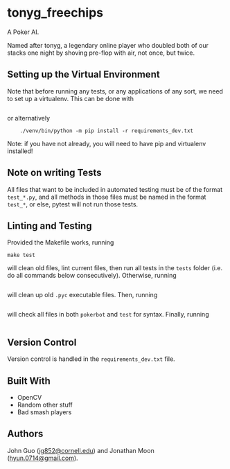 # tonyg_freechips
A Poker AI. 

Named after tonyg, a legendary online player who doubled both of our stacks one night by shoving pre-flop with air, not once, but twice. 

## Setting up the Virtual Environment 
Note that before running any tests, or any applications of any sort, we need to set up
a virtualenv. This can be done with 
``` make env
```
or alternatively
``` test -d venv || virtualenv venv
	./venv/bin/python -m pip install -r requirements_dev.txt
```
Note: if you have not already, you will need to have pip and virtualenv installed!

## Note on writing Tests
All files that want to be included in automated testing must be of the format `test_*.py`, and all methods in those files must be named in the format `test_*`, or else, pytest will 
not run those tests. 

## Linting and Testing
Provided the Makefile works, running
``` 
make test
```
will clean old files, lint current files, then run all tests in the `tests` folder (i.e. do all commands below consecutively). Otherwise, running 
``` find . -name '*.pyc' -exec rm -f {} \;
```
will clean up old `.pyc` executable files. Then, running
```./venv/bin/flake8 --ignore=F401 pokerbot tests 
```
will check all files in both `pokerbot` and `test` for syntax. Finally, running 
``` ./venv/bin/python -m pytest pokerbot tests
```

## Version Control 

Version control is handled in the `requirements_dev.txt` file. 

## Built With 
* OpenCV 
* Random other stuff
* Bad smash players

## Authors

John Guo (jg852@cornell.edu) and Jonathan Moon (hyun.0714@gmail.com). 